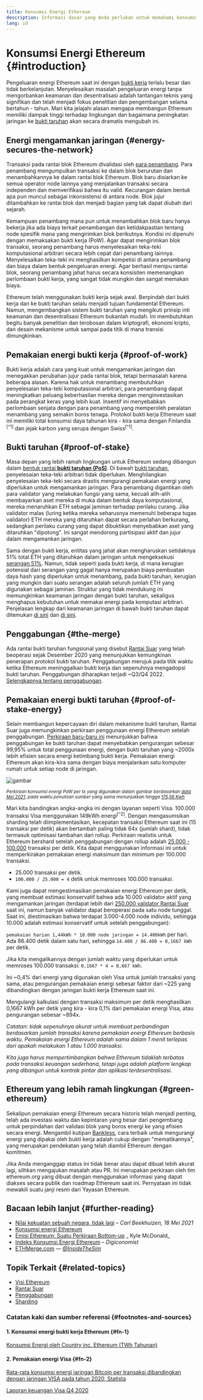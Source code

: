 ```yaml
---
title: Konsumsi Energi Ethereum
description: Informasi dasar yang Anda perlukan untuk memahami konsumsi energi Ethereum.
lang: id
---
```


# Konsumsi Energi Ethereum \{#introduction}

Pengeluaran energi Ethereum saat ini dengan [bukti kerja](/developers/docs/consensus-mechanisms/#proof-of-work) terlalu besar dan tidak berkelanjutan. Menyelesaikan masalah pengeluaran energi tanpa mengorbankan keamanan dan desentralisasi adalah tantangan teknis yang signifikan dan telah menjadi fokus penelitian dan pengembangan selama bertahun - tahun. Mari kita jelajahi alasan mengapa membangun Ethereum memiliki dampak tinggi terhadap lingkungan dan bagaimana peningkatan jaringan ke [bukti taruhan](/developers/docs/consensus-mechanisms/pos) akan secara dramatis mengubah ini.

## Energi mengamankan jaringan \{#energy-secures-the-network}

Transaksi pada rantai blok Ethereum divalidasi oleh [para penambang](/developers/docs/consensus-mechanisms/pow/mining). Para penambang mengumpulkan transaksi ke dalam blok berurutan dan menambahkannya ke dalam rantai blok Ethereum. Blok baru disiarkan ke semua operator node lainnya yang menjalankan transaksi secara independen dan memverifikasi bahwa itu valid. Kecurangan dalam bentuk apa pun muncul sebagai inkonsistensi di antara node. Blok jujur ditambahkan ke rantai blok dan menjadi bagian yang tak dapat diubah dari sejarah.

Kemampuan penambang mana pun untuk menambahkan blok baru hanya bekerja jika ada biaya terkait penambangan dan ketidakpastian tentang node spesifik mana yang mengirimkan blok berikutnya. Kondisi ini dipenuhi dengan memaksakan bukti kerja (PoW). Agar dapat mengirimkan blok transaksi, seorang penambang harus menyelesaikan teka-teki komputasional arbitrari secara lebih cepat dari penambang lainnya. Menyelesaikan teka-teki ini menghasilkan kompetisi di antara penambang dan biaya dalam bentuk pengeluaran energi. Agar berhasil menipu rantai blok, seorang penambang jahat harus secara konsisiten memenangkan perlombaan bukti kerja, yang sangat tidak mungkin dan sangat memakan biaya.

Ethereum telah menggunakan bukti kerja sejak awal. Berpindah dari bukti kerja dan ke bukti taruhan selalu menjadi tujuan fundamental Ethereum. Namun, mengembangkan sistem bukti taruhan yang mengikuti prinsip inti keamanan dan desentralisasi Ethereum bukanlah mudah. Ini membutuhkan begitu banyak penelitian dan terobosan dalam kriptografi, ekonomi kripto, dan desain mekanisme untuk sampai pada titik di mana transisi dimungkinkan.

## Pemakaian energi bukti kerja \{#proof-of-work}

Bukti kerja adalah cara yang kuat untuk mengamankan jaringan dan menegakkan perubahan jujur pada rantai blok, tetapi bermasalah karena beberapa alasan. Karena hak untuk menambang membutuhkan penyelesaian teka-teki komputasional arbitrari, para penambang dapat meningkatkan peluang keberhasilan mereka dengan menginvestasikan pada perangkat keras yang lebih kuat. Insentif ini menyebabkan perlombaan senjata dengan para penambang yang memperoleh peralatan menambang yang semakin boros tenaga. Protokol bukti kerja Ethereum saat ini memiliki total konsumsi daya tahunan kira - kira sama dengan Finlandia <sup>[^1]</sup> dan jejak karbon yang serupa dengan Swiss<sup>[^1]</sup>.

## Bukti taruhan \{#proof-of-stake}

Masa depan yang lebih ramah lingkungan untuk Ethereum sedang dibangun dalam [bentuk rantai **bukti taruhan (PoS)**](/roadmap/beacon-chain/). Di bawah [bukti taruhan](/developers/docs/consensus-mechanisms/pos/), penyelesaian teka-teki arbitrari tidak diperlukan. Menghilangkan penyelesaian teka-teki secara drastis mengurangi pemakaian energi yang diperlukan untuk mengamankan jaringan. Para penambang digantikan oleh para validator yang melakukan fungsi yang sama, kecuali alih-alih membayarkan aset mereka di muka dalam bentuk daya komputasional, mereka menaruhkan ETH sebagai jaminan terhadap perilaku curang. Jika validator malas (luring ketika mereka seharusnya memenuhi beberapa tugas validator) ETH mereka yang ditaruhkan dapat secara perlahan berkurang, sedangkan perilaku curang yang dapat dibuktikan menyebabkan aset yang ditaruhkan "dipotong". Ini sangat mendorong partisipasi aktif dan jujur dalam mengamankan jaringan.

Sama dengan bukti kerja, entitas yang jahat akan mengharuskan setidaknya 51% total ETH yang ditaruhkan dalam jaringan untuk mengeksekusi [serangan 51%](/glossary/#51-attack). Namun, tidak seperti pada bukti kerja, di mana kerugian potensial dari serangan yang gagal hanya merupakan biaya pembuatan daya hash yang diperlukan untuk menambang, pada bukti taruhan, kerugian yang mungkin dari suatu serangan adalah seluruh jumlah ETH yang digunakan sebagai jaminan. Struktur yang tidak mendukung ini memungkinkan keamanan jaringan dengan bukti taruhan, sekaligus menghapus kebutuhan untuk memakai energi pada komputasi arbitrari. Penjelasan lengkap dari keamanan jaringan di bawah bukti taruhan dapat ditemukan [di sini](/developers/docs/consensus-mechanisms/pos/) dan [di sini](https://vitalik.eth.limo/general/2017/12/31/pos_faq.html).

## Penggabungan \{#the-merge}

Ada rantai bukti taruhan fungsional yang disebut [Rantai Suar](/roadmap/beacon-chain/) yang telah beoperasi sejak Desember 2020 yang menunjukkan kemungkinan penerapan protokol bukti taruhan. Penggabungan merujuk pada titik waktu ketika Ethereum meninggalkan bukti kerja dan sepenuhnya mengadopsi bukti taruhan. Penggabungan diharapkan terjadi ~Q3/Q4 2022. [Selengkapnya tentang penggabungan](/roadmap/merge/).

## Pemakaian energi bukti taruhan \{#proof-of-stake-energy}

Selain membangun kepercayaan diri dalam mekanisme bukti taruhan, Rantai Suar juga memungkinkan perkiraan penggunaan energi Ethereum setelah penggabungan. [Perkiraan baru-baru ini](https://blog.ethereum.org/2021/05/18/country-power-no-more/) menunjukkan bahwa penggabungan ke bukti taruhan dapat menyebabkan pengurangan sebesar 99,95% untuk total penggunaan energi, dengan bukti taruhan yang ~2000x lebih efisien secara energi ketimbang bukti kerja. Pemakaian energi Ethereum akan kira-kira sama dengan biaya menjalankan satu komputer rumah untuk setiap node di jaringan.

![gambar](energy_use_per_transaction.png)

<p style={{ textAlign: "center" }}><small><i>Perkiraan konsumsi energi PoW per tx yang digunakan dalam gambar berdasarkan <a href="https://blog.ethereum.org/2021/05/18/country-power-no-more/" target="_blank" rel="noopener noreferrer">data Mei 2021</a>, pada waktu penulisan sumber yang sama menunjukkan hingga <a href="https://digiconomist.net/ethereum-energy-consumption" target="_blank" rel="noopener noreferrer">175,56 Kwh</a></i></small></p>

Mari kita bandingkan angka-angka ini dengan layanan seperti Visa. 100.000 transaksi Visa menggunakan 149kWh energi<sup>[^2]</sup>. Dengan mengasumsikan sharding telah diimplementasikan, kecepatan transaksi Ethereum saat ini (15 transaksi per detik) akan bertambah paling tidak 64x (jumlah shard), tidak termasuk optimisasi tambahan dari rollup. Perkiraan realistis untuk Ethereum bershard setelah penggabungan dengan rollup adalah [25.000 - 100.000](https://twitter.com/VitalikButerin/status/1312905884549300224?s=20) transaksi per detik. Kita dapat menggunakan informasi ini untuk memperkirakan pemakaian energi maksimum dan minimum per 100.000 transaksi.

- 25.000 transaksi per detik.
- `100.000 / 25.000 = 4` detik untuk memroses 100.000 transaksi.

Kami juga dapat mengestimasikan pemakaian energi Ethereum per detik, yang membuat estimasi konservatif bahwa ada 10.000 validator aktif yang mengamankan jaringan (terdapat lebih dari [250.000 validator Rantai Suar](https://beaconscan.com/) saat ini, namun banyak validator dapat beroperasi pada satu node tunggal. Saat ini, diestimasikan bahwa terdapat 3.000-4.000 node individu, sehingga 10.000 adalah estimasi konservatif untuk setelah penggabungan):

`pemakaian harian 1,44kWh * 10.000 node jaringan = 14.400kWh` per hari. Ada 86.400 detik dalam satu hari, sehingga `14.400 / 86.400 = 0,1667 kWh` per detik.

Jika kita mengalikannya dengan jumlah waktu yang diperlukan untuk memroses 100.000 transaksi: `0,1667 * 4 = 0,667 kWh`.

Ini ~0,4% dari energi yang digunakan oleh Visa untuk jumlah transaksi yang sama, atau pengurangan pemakaian energi sebesar faktor dari ~225 yang dibandingkan dengan jaringan bukti kerja Ethereum saat ini.

Mengulangi kalkulasi dengan transaksi maksimum per detik menghasilkan 0,1667 kWh per detik yang kira - kira 0,1% dari pemakaian energi Visa, atau pengurangan sebesar ~894x.

_Catatan: tidak sepenuhnya akurat untuk membuat perbandingan berdasarkan jumlah transaksi karena pemakaian energi Ethereum berbasis waktu. Pemakaian energi Ethereum adalah sama dalam 1 menit terlepas dari apakah melakukan 1 atau 1.000 transaksi._

_Kita juga harus mempertimbangkan bahwa Ethereum tidaklah terbatas pada transaksi keuangan sederhana, tetapi juga adalah platform lengkap yang dibangun untuk kontrak pintar dan aplikasi terdesentralisasi._

## Ethereum yang lebih ramah lingkungan \{#green-ethereum}

Sekalipun pemakaian energi Ethereum secara historis telah menjadi penting, telah ada investasi waktu dan kepintaran yang besar dari pengembang untuk perpindahan dari validasi blok yang boros energi ke yang efisien secara energi. Mengambil kutipan [Bankless](http://podcast.banklesshq.com/), cara terbaik untuk mengurangi energi yang dipakai oleh bukti kerja adalah cukup dengan "mematikannya", yang merupakan pendekatan yang telah diambil Ethereum dengan komitmen.

<InfoBanner emoji=":evergreen_tree:">
  Jika Anda menganggap status ini tidak benar atau dapat dibuat lebih akurat lagi, silhkan mengajukan masalah atau PR. Ini merupakan perkiraan oleh tim ethereum.org yang dibuat dengan menggunakan informasi yang dapat diakses secara publik dan roadmap Ethereum saat ini. Pernyataan ini tidak mewakili suatu janji resmi dari Yayasan Ethereum.
</InfoBanner>

## Bacaan lebih lanjut \{#further-reading}

- [Nilai kekuatan sebuah negara, tidak lagi](https://blog.ethereum.org/2021/05/18/country-power-no-more/) – _Carl Beekhuizen, 18 Mei 2021_
- [Konsumsi energi Ethereum](https://mirror.xyz/jmcook.eth/ODpCLtO4Kq7SCVFbU4He8o8kXs418ZZDTj0lpYlZkR8)
- [Emisi Ethereum: Suatu Perkiraan Bottom-up](https://kylemcdonald.github.io/ethereum-emissions/) _ Kyle McDonald_
- [Indeks Konsumsi Energi Ethereum](https://digiconomist.net/ethereum-energy-consumption/) – _Digiconomist_
- [ETHMerge.com](https://ethmerge.com/) — *[@InsideTheSim](https://twitter.com/InsideTheSim)*

## Topik Terkait \{#related-topics}

- [Visi Ethereum](/roadmap/vision/)
- [Rantai Suar](/roadmap/beacon-chain)
- [Penggabungan](/roadmap/merge/)
- [Sharding](/roadmap/beacon-chain/)

### Catatan kaki dan sumber referensi \{#footnotes-and-sources}

#### 1. Konsumsi energi bukti kerja Ethereum \{#fn-1}

[Konsumsi Energi oleh Country inc. Ethereum (TWh Tahunan)](https://digiconomist.net/ethereum-energy-consumption)

#### 2. Pemakaian energi Visa \{#fn-2}

[Rata-rata konsumsi energi jaringan Bitcoin per transaksi dibandingkan dengan jaringan VISA pada tahun 2020, Statista](https://www.statista.com/statistics/881541/bitcoin-energy-consumption-transaction-comparison-visa/)

[Laporan keuangan Visa Q4 2020](https://s1.q4cdn.com/050606653/files/doc_financials/2020/q4/Visa-Inc.-Q4-2020-Operational-Performance-Data.pdf)
